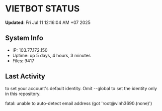 # VIETBOT STATUS
**Updated**: Fri Jul 11 12:16:04 AM +07 2025

## System Info
- IP: 103.77.172.150
- Uptime: up 5 days, 4 hours, 3 minutes
- Files: 9417

## Last Activity

to set your account's default identity.
Omit --global to set the identity only in this repository.

fatal: unable to auto-detect email address (got 'root@vinh3690.(none)')

